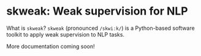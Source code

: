# skweak: Weak supervision for NLP

What is `skweak`? `skweak` (pronounced `/skwiːk/`) is a Python-based software toolkit to apply weak supervision to NLP tasks. 

More documentation coming soon!
